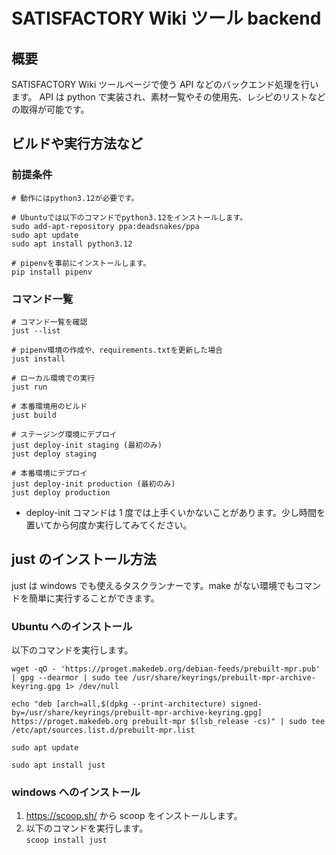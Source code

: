 # SATISFACTORY Wiki ツール backend

## 概要

SATISFACTORY Wiki ツールページで使う API などのバックエンド処理を行います。
API は python で実装され、素材一覧やその使用先、レシピのリストなどの取得が可能です。

## ビルドや実行方法など

### 前提条件

```
# 動作にはpython3.12が必要です。

# Ubuntuでは以下のコマンドでpython3.12をインストールします。
sudo add-apt-repository ppa:deadsnakes/ppa
sudo apt update
sudo apt install python3.12

# pipenvを事前にインストールします。
pip install pipenv
```

### コマンド一覧

```
# コマンド一覧を確認
just --list

# pipenv環境の作成や、requirements.txtを更新した場合
just install

# ローカル環境での実行
just run

# 本番環境用のビルド
just build

# ステージング環境にデプロイ
just deploy-init staging (最初のみ)
just deploy staging

# 本番環境にデプロイ
just deploy-init production (最初のみ)
just deploy production
```

- deploy-init コマンドは 1 度では上手くいかないことがあります。少し時間を置いてから何度か実行してみてください。

## just のインストール方法

just は windows でも使えるタスクランナーです。make がない環境でもコマンドを簡単に実行することができます。

### Ubuntu へのインストール

以下のコマンドを実行します。

```
wget -qO - 'https://proget.makedeb.org/debian-feeds/prebuilt-mpr.pub' | gpg --dearmor | sudo tee /usr/share/keyrings/prebuilt-mpr-archive-keyring.gpg 1> /dev/null

echo "deb [arch=all,$(dpkg --print-architecture) signed-by=/usr/share/keyrings/prebuilt-mpr-archive-keyring.gpg] https://proget.makedeb.org prebuilt-mpr $(lsb_release -cs)" | sudo tee /etc/apt/sources.list.d/prebuilt-mpr.list

sudo apt update

sudo apt install just
```

### windows へのインストール

1. https://scoop.sh/ から scoop をインストールします。
1. 以下のコマンドを実行します。 \
   `scoop install just`
